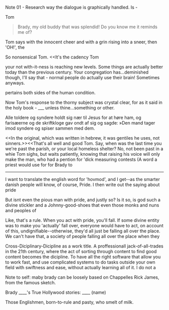 

Note 01 - Research way the dialogue is graphically handled. Is -

Tom 

> Brady, my old buddy that was splendid! Do you know me it reminds me of? 

Tom says with the innocent cheer and with a grin rising into a sneer, then 'OH!', the 

So nonsensical Tom. <<It's the cadency Tom



your not with-it-ness is reaching new levels. Some things are actually better today than the previous century. Your congregation has...deminished though, I'll say that - normal people do actually use their brain! Sometimes anyways. 

pertains both sides of the human condition. 

Now Tom's response to the thorny subject was crystal clear, for as it said in the holy book - ___ unless thine...something or other. 



Alle toldere og syndere holdt sig nær til Jesus for at høre ham, og farisæerne og de skriftkloge gav ondt af sig og sagde: »Den mand tager imod syndere og spiser sammen med dem.



<<In the original, which was written in hebrew, it was gentiles he uses, not sinners.>><<That's all well and good Tom. Say, when was the last time you we're past the parish, or your local homeless shelter? No, not been past in a whie Tom sighs, but waits patiently, knowing that raising his voice will only make the man, who had a pention for 'dick measuring contests (A word a priest would use for for Brady to 



------

I want to translate  the english word for 'hovmod', and I get--as the smarter danish people will know, of course, Pride. I then write out the saying about pride



But isnt even the pious man with pride, and justly so? Is it so, is god such a divine stickler and a Johnny-good-shoes that even those monks and nuns and peoples of 



Like, that's a rule. When you act with pride, you'll fall. If some divine entity was to make you 'actually' fall over, everyone would have to act, on account of this, undignifiable--otherwise, they'd all just be falling all over the place. We can't have that, a society of people falling all over the place when they 

Cross-Diciplinary-Dicipline as a work title. A proffessionall jack-of-all-trades in the 21th century, where the act of sorting through content to find good content becomes the dicipline. To have all the right software that allow you to work fast, and use complicated systems to do tasks outside your own field with swiftness and ease, without actually learning all of it. I do not a



Note to self: maby brady can be loosely based on Chappelles Rick James, from the famous sketch. 

Brady ____'s True Hollywood stories: ____ (name)

Those Englishmen,  born-to-rule and pasty, who smelt of milk. 
